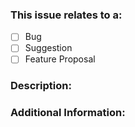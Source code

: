 ### This issue relates to a:

<!-- Please put an 'x' in the box that applies to this issue -->
- [ ] Bug
- [ ] Suggestion
- [ ] Feature Proposal

### Description:

<!-- Please write a description of the issue below -->


### Additional Information:

<!-- Put reference links, platform information, etc here -->
